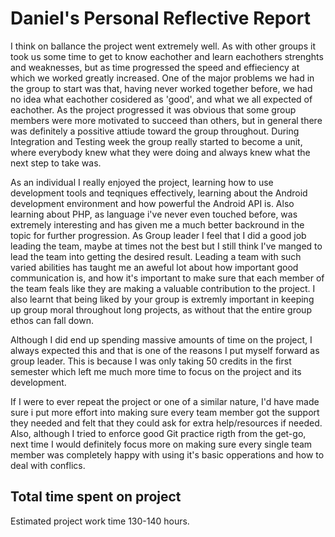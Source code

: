 Daniel's Personal Reflective Report
===================================

I think on ballance the project went extremely well. As with other groups it took us some time to get to know eachother and learn eachothers strenghts and weaknesses, but as time progressed the speed and effieciency at which we worked greatly increased.
One of the major problems we had in the group to start was that, having never worked together before, we had no idea what eachother cosidered as 'good', and what we all expected of eachother. As the project progressed it was obvious that some group members were more motivated to succeed than others, but in general there was definitely a possitive attiude toward the group throughout.
During Integration and Testing week the group really started to become a unit, where everybody knew what they were doing and always knew what the next step to take was. 

As an individual I really enjoyed the project, learning how to use development tools and teqniques effectively, learning about the Android development environment and how powerful the Android API is. Also learning about PHP, as language i've never even touched before, was extremely interesting and has given me a much better backround in the topic for further progression.
As Group leader I feel that I did a good job leading the team, maybe at times not the best but I still think I've manged to lead the team into getting the desired result. Leading a team with such varied abilities has taught me an aweful lot about how important good communication is, and how it's important to make sure that each member of the team feals like they are making a valuable contribution to the project. I also learnt that being liked by your group is extremly important in keeping up group moral throughout long projects, as without that the entire group ethos can fall down.

Although I did end up spending massive amounts of time on the project, I always expected this and that is one of the reasons I put myself forward as group leader. This is because I was only taking 50 credits in the first semester which left me much more time to focus on the project and its development. 

If I were to ever repeat the project or one of a similar nature, I'd have made sure i put more effort into making sure every team member got the support they needed and felt that they could ask for extra help/resources if needed. Also, although I tried to enforce good Git practice rigth from the get-go, next time I would definitely focus more on making sure every single team member was completely happy with using it's basic opperations and how to deal with conflics.

Total time spent on project
---------------------------
Estimated project work time 130-140 hours.
